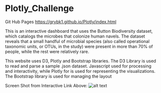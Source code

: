 # Plotly_Challenge
Git Hub Pages
https://grybk1.github.io/Plotly/index.html


This is an interactive dashboard that uses the Button Biodiversity dataset, which catalogs the microbes that colonize human navels.  The dataset reveals that a small handful of microbial species (also called operational taxonomic units, or OTUs, in the study) were present in more than 70% of people, while the rest were relatively rare.

This website uses D3, Plotly and Bootstrap libraries.
The D3 Library is used to read and parse a sample .json dataset. 
Javascript used for processing and interactivity, while Plotly for is used for representing the visualizations. The Bootstrap library is used for managing the layout 


Screen Shot from Interactive Link Above:
![alt text](https://github.com/grybk1/Plotly_Challenge/blob/master/Grad_This/Capture.PNG?raw=true)


